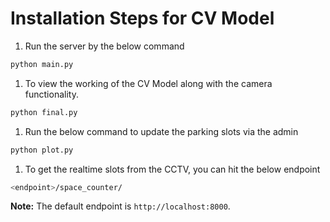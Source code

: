 # Installation Steps for CV Model

1. Run the server by the below command
  ```sh
  python main.py
  ```

1. To view the working of the CV Model along with the camera functionality.
  ```sh
  python final.py
  ```

1. Run the below command to update the parking slots via the admin
  ```sh
  python plot.py
  ```

1. To get the realtime slots from the CCTV, you can hit the below endpoint
  ```sh
  <endpoint>/space_counter/
  ```
  **Note:** The default endpoint is `http://localhost:8000`.
